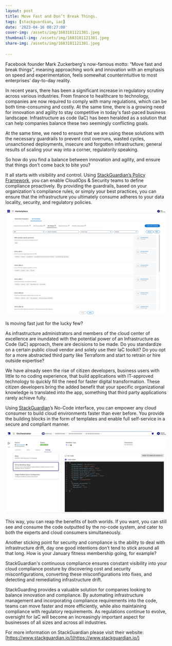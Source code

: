 ```yaml
---
layout: post
title: Move Fast and Don’t Break Things.
tags: [stackguardian, iac]
date: '2023-04-16 08:27:00'
cover-img: /assets/img/1683181121381.jpeg
thumbnail-img: /assets/img/1683181121381.jpeg
share-img: /assets/img/1683181121381.jpeg

---
```


Facebook founder Mark Zuckerberg's now-famous motto: “Move fast and break things”, meaning approaching work and innovation with an emphasis on speed and experimentation, feels somewhat counterintuitive to most enterprises’ day-to-day reality.

In recent years, there has been a significant increase in regulatory scrutiny across various industries. From finance to healthcare to technology, companies are now required to comply with many regulations, which can be both time-consuming and costly. At the same time, there is a growing need for innovation and agility to stay competitive in today's fast-paced business landscape. Infrastructure as code (IaC) has been heralded as a solution that can help companies balance these two seemingly conflicting goals.

At the same time, we need to ensure that we are using these solutions with the necessary guardrails to prevent cost overruns, wasted cycles, unsanctioned deployments, insecure and forgotten infrastructure; general results of scaling your way into a corner, regulatorily speaking.

So how do you find a balance between innovation and agility, and ensure that things don’t come back to bite you?

It all starts with visibility and control. Using [StackGuardian’s Policy Framework](https://docs.stackguardian.io/docs/features/policies/overview), you can enable CloudOps & Security teams to define compliance proactively. By providing the guardrails, based on your organization's compliance rules, or simply your best practices, you can ensure that the infrastructure you ultimately consume adheres to your data locality, security, and regulatory policies.

<img src="/assets/img/Screenshot-2023-04-14-at-10.13.29.png">

Is moving fast just for the lucky few?

As infrastructure administrators and members of the cloud center of excellence are inundated with the potential power of an Infrastructure as Code (IaC) approach, there are decisions to be made. Do you standardize on a certain public cloud vendor and solely use their IaC toolkit? Do you opt for a more abstracted third party like Terraform and start to retrain or hire outside expertise? &nbsp;

We have already seen the rise of citizen developers, business users with little to no coding experience, that build applications with IT-approved technology to quickly fill the need for faster digital transformation. These citizen developers bring the added benefit that your specific organizational knowledge is translated into the app, something that third party applications rarely achieve fully.

Using [StackGuardian](https://www.stackguardian.io/)’s No-Code interface, you can empower any cloud consumer to build cloud environments faster than ever before. You provide the building blocks in the form of templates and enable full self-service in a secure and compliant manner.

<img src="/assets/img/Screenshot-2023-04-14-at-10.25.13.png">

This way, you can reap the benefits of both worlds. If you want, you can still see and consume the code outputted by the no-code system, and cater to both the experts and cloud consumers simultaneously.

Another sticking point for security and compliance is the ability to deal with infrastructure drift, day one good intentions don’t tend to stick around all that long. How is your January fitness membership going, for example?

StackGuardian's continuous compliance ensures constant visibility into your cloud compliance posture by discovering cost and security misconfigurations, converting these misconfigurations into fixes, and detecting and remediating infrastructure drift.

StackGuarding provides a valuable solution for companies looking to balance innovation and compliance. By automating infrastructure management and incorporating compliance requirements into the code, teams can move faster and more efficiently, while also maintaining compliance with regulatory requirements. As regulations continue to evolve, oversight for IaC will become an increasingly important aspect for businesses of all sizes and across all industries.

For more information on StackGuardian please visit their website: [https://www.stackguardian.io/](https://www.stackguardian.io/)

